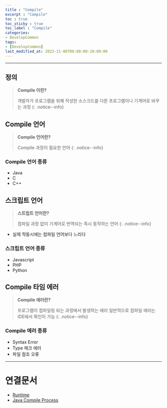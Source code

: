 ```yaml
---
title : "Compile"
excerpt : "Compile"
toc : true
toc_sticky : true
toc_label : "Compile"
categories:
- DevelopCommon
tags:
- [DevelopCommon]
last_modified_at: 2023-11-06T08:00:00-10:00:00
---
```

  
---
  
## 정의
> **Compile 이란?**  
>
> 개발자가 프로그램을 위해 작성한 소스크드를 다른 프로그램이나 기계어로 바꾸는 과정 
{: .notice--info}  
  
## Compile 언어
> **Compile 언어란?**  
>
> Compile 과정이 필요한 언어 
{: .notice--info}  
  
### Compile 언어 종류
- Java
- C
- C++
  
## 스크립트 언어
> **스트립트 언어란?**  
>
> 컴파일 과정 없이 기계어로  번역되는 즉시 동작하는 언어 
{: .notice--info}  
- 실제 작동시에는 컴파일 언어보다 느리다
  
### 스크립트 언어 종류
-  Javascript
- PHP
- Python
  
## Compile 타임 에러
> **Compile 에러란?**  
>
> 프로그램이 컴파일링 되는 과정에서 발생하는 에러
> 일반적으로 컴파일 에러는 IDE에서 확인이 가능 
{: .notice--info}  
  
### Compile 에러 종류
- Syntax Error
- Type 체크 에러
- 파일 참조 오류

---
  
# 연결문서
- [Runtime](../../developcommon/developcommon-Runtime)
- [Java Compile Process](../../java/java-java#java-compile-process)